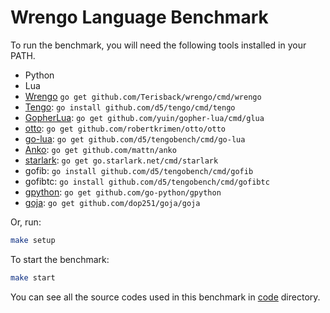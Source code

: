 # Wrengo Language Benchmark

To run the benchmark, you will need the following tools installed in your PATH.

- Python
- Lua
- [Wrengo](https://github.com/Terisback/wrengo) `go get github.com/Terisback/wrengo/cmd/wrengo`
- [Tengo](https://github.com/d5/tengo): `go install github.com/d5/tengo/cmd/tengo`
- [GopherLua](https://github.com/yuin/gopher-lua): `go get github.com/yuin/gopher-lua/cmd/glua`
- [otto](https://github.com/robertkrimen/otto): `go get github.com/robertkrimen/otto/otto`
- [go-lua](https://github.com/Shopify/go-lua): `go get github.com/d5/tengobench/cmd/go-lua`
- [Anko](https://github.com/mattn/anko): `go get github.com/mattn/anko`
- [starlark](https://github.com/google/starlark-go): `go get go.starlark.net/cmd/starlark`
- gofib: `go install github.com/d5/tengobench/cmd/gofib`
- gofibtc: `go install github.com/d5/tengobench/cmd/gofibtc`
- [gpython](https://github.com/go-python/gpython): `go get github.com/go-python/gpython`
- [goja](https://github.com/dop251/goja): `go get github.com/dop251/goja/goja`

Or, run:

```bash
make setup
```

To start the benchmark:

```bash
make start
```

You can see all the source codes used in this benchmark in [code](https://github.com/Terisback/tengobench/tree/master/code) directory.
